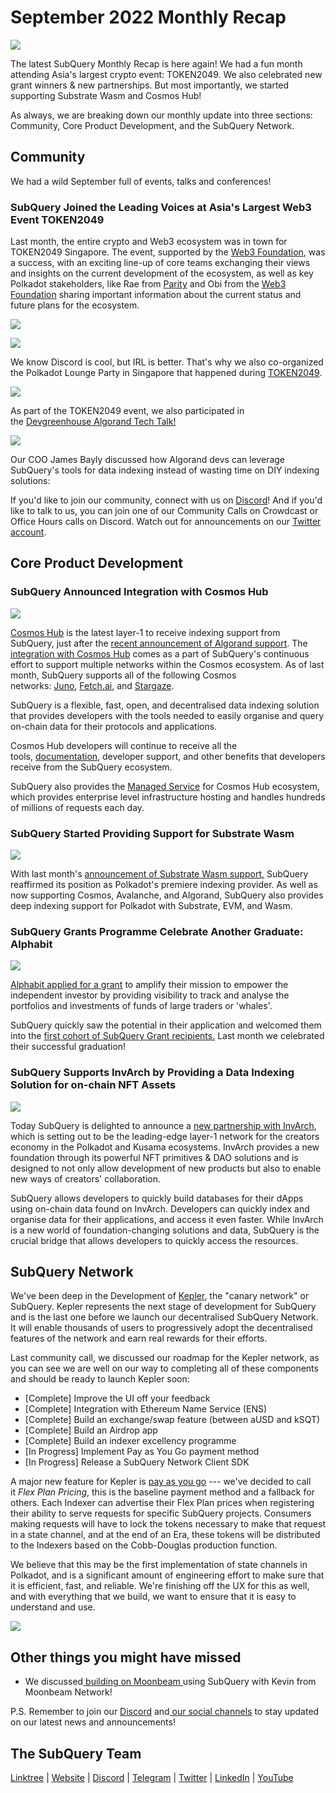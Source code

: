 # September 2022 Monthly Recap

![](https://miro.medium.com/max/1400/0*VBUUj5-CM_DuX56n)

The latest SubQuery Monthly Recap is here again! We had a fun month attending Asia's largest crypto event: TOKEN2049. We also celebrated new grant winners & new partnerships. But most importantly, we started supporting Substrate Wasm and Cosmos Hub!

As always, we are breaking down our monthly update into three sections: Community, Core Product Development, and the SubQuery Network.

## Community

We had a wild September full of events, talks and conferences!

### SubQuery Joined the Leading Voices at Asia's Largest Web3 Event TOKEN2049

Last month, the entire crypto and Web3 ecosystem was in town for TOKEN2049 Singapore. The event, supported by the [Web3 Foundation](https://web3.foundation/), was a success, with an exciting line-up of core teams exchanging their views and insights on the current development of the ecosystem, as well as key Polkadot stakeholders, like Rae from [Parity](https://www.parity.io/technologies/polkadot/) and Obi from the [Web3 Foundation](https://web3.foundation/about/) sharing important information about the current status and future plans for the ecosystem.

![](https://miro.medium.com/max/1400/0*u80G413vxW07KYo7)

![](https://miro.medium.com/max/1400/0*ihRKENye01NsoK_D)

We know Discord is cool, but IRL is better. That's why we also co-organized the Polkadot Lounge Party in Singapore that happened during [TOKEN2049](../blogs/20221006-token2049.md).

![](https://miro.medium.com/max/1400/0*A-cSmzDC2dz2VK5K)

As part of the TOKEN2049 event, we also participated in the [Devgreenhouse Algorand Tech Talk!](https://www.youtube.com/watch?v=fU4H_YtGtX4)

![](https://miro.medium.com/max/1400/0*Ebqa26BWn-lDSk6Z)

Our COO James Bayly discussed how Algorand devs can leverage SubQuery's tools for data indexing instead of wasting time on DIY indexing solutions:

If you'd like to join our community, connect with us on [Discord](https://discord.com/invite/subquery)! And if you'd like to talk to us, you can join one of our Community Calls on Crowdcast or Office Hours calls on Discord. Watch out for announcements on our [Twitter account](https://twitter.com/SubQueryNetwork).

## Core Product Development

### SubQuery Announced Integration with Cosmos Hub

![](https://miro.medium.com/max/1400/0*opPkMBUdClvEvD3i)

[Cosmos Hub](https://hub.cosmos.network/main/hub-overview/overview.html) is the latest layer-1 to receive indexing support from SubQuery, just after the [recent announcement of Algorand support](../blogs/20220713-algorand.md). The [integration with Cosmos Hub](../blogs/20220909-cosmoshub.md) comes as a part of SubQuery's continuous effort to support multiple networks within the Cosmos ecosystem. As of last month, SubQuery supports all of the following Cosmos networks: [Juno](../blogs/20220609-juno-cosmos.md), [Fetch.ai](../blogs/20220719-fetch.md), and [Stargaze](../blogs//20220726-stargaze.md).

SubQuery is a flexible, fast, open, and decentralised data indexing solution that provides developers with the tools needed to easily organise and query on-chain data for their protocols and applications.

Cosmos Hub developers will continue to receive all the tools, [documentation](https://academy.subquery.network/), developer support, and other benefits that developers receive from the SubQuery ecosystem.

SubQuery also provides the [Managed Service](https://subquery.network/managedservices) for Cosmos Hub ecosystem, which provides enterprise level infrastructure hosting and handles hundreds of millions of requests each day.

### SubQuery Started Providing Support for Substrate Wasm

![](https://miro.medium.com/max/1400/0*bT7_y7It0rltAKOw)

With last month's [announcement of Substrate Wasm support,](../blogs/20220919-substrate-wasm.md) SubQuery reaffirmed its position as Polkadot's premiere indexing provider. As well as now supporting Cosmos, Avalanche, and Algorand, SubQuery also provides deep indexing support for Polkadot with Substrate, EVM, and Wasm.

### SubQuery Grants Programme Celebrate Another Graduate: Alphabit

![](https://miro.medium.com/max/1400/0*0a-uEKJH6nVsBdyh)

[Alphabit applied for a grant](../customer_announcements/20220929-alphabit.md) to amplify their mission to empower the independent investor by providing visibility to track and analyse the portfolios and investments of funds of large traders or 'whales'.

SubQuery quickly saw the potential in their application and welcomed them into the [first cohort of SubQuery Grant recipients.](../blogs/20211222-grants.md) Last month we celebrated their successful graduation!

### SubQuery Supports InvArch by Providing a Data Indexing Solution for on-chain NFT Assets

![](https://miro.medium.com/max/1400/0*TUjBNRud6ghowX2r)

Today SubQuery is delighted to announce a [new partnership with InvArch](../customer_announcements/20220912-invarch.md), which is setting out to be the leading-edge layer-1 network for the creators economy in the Polkadot and Kusama ecosystems. InvArch provides a new foundation through its powerful NFT primitives & DAO solutions and is designed to not only allow development of new products but also to enable new ways of creators' collaboration.

SubQuery allows developers to quickly build databases for their dApps using on-chain data found on InvArch. Developers can quickly index and organise data for their applications, and access it even faster. While InvArch is a new world of foundation-changing solutions and data, SubQuery is the crucial bridge that allows developers to quickly access the resources.

## SubQuery Network

We've been deep in the Development of [Kepler](../blogs/20220822-kepler.md), the "canary network" or SubQuery. Kepler represents the next stage of development for SubQuery and is the last one before we launch our decentralised SubQuery Network. It will enable thousands of users to progressively adopt the decentralised features of the network and earn real rewards for their efforts.

Last community call, we discussed our roadmap for the Kepler network, as you can see we are well on our way to completing all of these components and should be ready to launch Kepler soon:

- [Complete] Improve the UI off your feedback
- [Complete] Integration with Ethereum Name Service (ENS)
- [Complete] Build an exchange/swap feature (between aUSD and kSQT)
- [Complete] Build an Airdrop app
- [Complete] Build an indexer excellency programme
- [In Progress] Implement Pay as You Go payment method
- [In Progress] Release a SubQuery Network Client SDK

A major new feature for Kepler is [pay as you go](../blogs/20220822-kepler.md) --- we've decided to call it *Flex Plan Pricing*, this is the baseline payment method and a fallback for others. Each Indexer can advertise their Flex Plan prices when registering their ability to serve requests for specific SubQuery projects. Consumers making requests will have to lock the tokens necessary to make that request in a state channel, and at the end of an Era, these tokens will be distributed to the Indexers based on the Cobb-Douglas production function.

We believe that this may be the first implementation of state channels in Polkadot, and is a significant amount of engineering effort to make sure that it is efficient, fast, and reliable. We're finishing off the UX for this as well, and with everything that we build, we want to ensure that it is easy to understand and use.

![](https://miro.medium.com/max/1400/0*0dpSillz6kh4DXqC)

## Other things you might have missed

- We discussed[ building on Moonbeam ](https://www.youtube.com/watch?v=2jPEQpgIDrY)using SubQuery with Kevin from Moonbeam Network!

P.S. Remember to join our [Discord](https://discord.com/invite/subquery) and[ our social channels](https://linktr.ee/subquerynetwork) to stay updated on our latest news and announcements!

## The SubQuery Team

[Linktree](https://linktr.ee/subquerynetwork) | [Website](https://subquery.network/) | [Discord](https://discord.com/invite/78zg8aBSMG) | [Telegram](https://t.me/subquerynetwork) | [Twitter](https://twitter.com/subquerynetwork) | [LinkedIn](https://www.linkedin.com/company/subquery) | [YouTube](https://www.youtube.com/channel/UCi1a6NUUjegcLHDFLr7CqLw)
